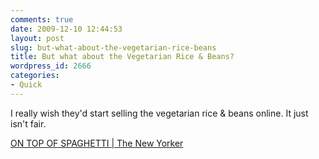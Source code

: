 ```yaml
---
comments: true
date: 2009-12-10 12:44:53
layout: post
slug: but-what-about-the-vegetarian-rice-beans
title: But what about the Vegetarian Rice & Beans?
wordpress_id: 2666
categories:
- Quick
---
```


I really wish they'd start selling the vegetarian rice & beans online. It just isn't fair.

[ON TOP OF SPAGHETTI | The New Yorker](http://www.newyorker.com/talk/2009/12/14/091214ta_talk_toobin)

